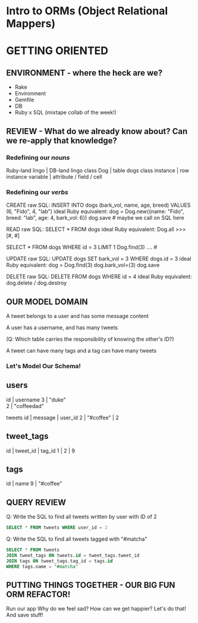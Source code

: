 # Intro to ORMs (Object Relational Mappers)

# GETTING ORIENTED

## ENVIRONMENT - where the heck are we?
  - Rake
  - Environment
  - Gemfile
  - DB
  - Ruby x SQL (mixtape collab of the week!)

## REVIEW - What do we already know about? Can we re-apply that knowledge?

### Redefining our *nouns*

Ruby-land lingo             |      DB-land lingo
class Dog                   |   table dogs
class instance              |   row  
instance variable           |   attribute / field / cell

### Redefining our *verbs*

CREATE
raw SQL: INSERT INTO dogs (bark_vol, name, age, breed) VALUES (6, "Fido", 4, "lab")
ideal Ruby equivalent:
dog = Dog.new({name: "Fido", breed: "lab", age: 4, bark_vol: 6})
dog.save # maybe we call on SQL here


READ
raw SQL: SELECT * FROM dogs
ideal Ruby equivalent: Dog.all >>> [#<Dog>, #<Dog>]

SELECT * FROM dogs WHERE id = 3 LIMIT 1
Dog.find(3) .... #<Dog>

UPDATE
raw SQL: UPDATE dogs SET bark_vol = 3 WHERE dogs.id = 3
ideal Ruby equivalent: dog = Dog.find(3)
dog.bark_vol=(3)
dog.save

DELETE
raw SQL: DELETE FROM dogs WHERE id = 4
ideal Ruby equivalent: dog.delete / dog.destroy

## OUR MODEL DOMAIN

A tweet belongs to a user and has some message content

A user has a username, and has many tweets

(Q: Which table carries the responsibility of knowing the other's ID?)

A tweet can have many tags and a tag can have many tweets

### Let's Model Our Schema!
users
------
id | username
3   | "duke"  
2    | "coffeedad"

tweets
id | message | user_id
2   | "#coffee" | 2

tweet_tags
------------
id | tweet_id | tag_id
1   | 2       | 9

tags
-------
id | name
9 | "#coffee"

## QUERY REVIEW

Q: Write the SQL to find all tweets written by user with ID of 2
```SQL
SELECT * FROM tweets WHERE user_id = 2
```

Q: Write the SQL to find all tweets tagged with "#matcha"
```SQL
SELECT * FROM tweets
JOIN tweet_tags ON tweets.id = tweet_tags.tweet_id
JOIN tags ON tweet_tags.tag_id = tags.id
WHERE tags.name = "#matcha"
```

## PUTTING THINGS TOGETHER - OUR BIG FUN ORM REFACTOR!

Run our app
Why do we feel sad?
How can we get happier?
Let's do that!
And save stuff!
